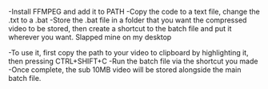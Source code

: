 -Install FFMPEG and add it to PATH
-Copy the code to a text file, change the .txt to a .bat
-Store the .bat file in a folder that you want the compressed video to be stored, then create a shortcut to the batch file and put it wherever you want. Slapped mine on my desktop

-To use it, first copy the path to your video to clipboard by highlighting it, then pressing CTRL+SHIFT+C
-Run the batch file via the shortcut you made
-Once complete, the sub 10MB video will be stored alongside the main batch file.
